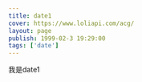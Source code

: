 ```yaml
---
title: date1
cover: https://www.loliapi.com/acg/
layout: page
publish: 1999-02-3 19:29:00
tags: ['date']
---
```


我是date1
